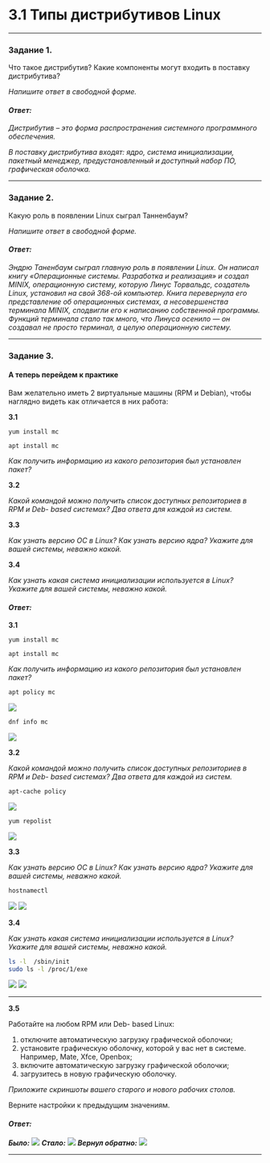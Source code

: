 # 3.1 Типы дистрибутивов Linux

---

### Задание 1.

Что такое дистрибутив? Какие компоненты могут входить в поставку дистрибутива?

*Напишите ответ в свободной форме.*

#### *Ответ:*
*Дистрибутив – это форма распространения системного программного обеспечения.*

*В поставку дистрибутива входят: ядро, система инициализации, пакетный менеджер, предустановленный и доступный набор ПО, графическая оболочка.*

---

### Задание 2.

Какую роль в появлении Linux сыграл Танненбаум?

*Напишите ответ в свободной форме.*

#### *Ответ:*
*Эндрю Таненбаум сыграл главную роль в появлении Linux. Он написал книгу «Операционные системы. Разработка и реализация» и создал MINIX, операционную систему, которую Линус Торвальдс, создатель Linux, установил на свой 368-ой компьютер. Книга перевернула его представление об операционных системах, а несовершенства терминала MINIX, сподвигли его к написанию собственной программы. Функций терминала стало так много, что Линуса осенило — он создавал не просто терминал, а целую операционную систему.*

---

### Задание 3.

#### А теперь перейдем к практике

Вам желательно иметь 2 виртуальные машины (RPM и Debian), чтобы наглядно видеть как отличается в них работа:

**3.1**

`yum install mc`

`apt install mc`

*Как получить информацию из какого репозитория был установлен пакет?*

**3.2**

*Какой командой можно получить список доступных репозиториев в RPM и Deb- based системах? Два ответа для каждой из систем.*

**3.3**

*Как узнать версию ОС в Linux? Как узнать версию ядра? Укажите для вашей системы, неважно какой.*

**3.4**

*Как узнать какая система инициализации используется в Linux? Укажите для вашей системы, неважно какой.*

#### *Ответ:*

**3.1**

`yum install mc`

`apt install mc`

*Как получить информацию из какого репозитория был установлен пакет?*
```Bash
apt policy mc
```
![](https://github.com/tverdyakov/portfolio-tverdyakov/blob/main/Experience%2C%20skills%20and%20abilities/Netology/03.%20Администрирование%20операционной%20системы%20Linux/01.%20Типы%20дистрибутивов/03.1.png)
```Bash
dnf info mc
```
![](https://github.com/tverdyakov/portfolio-tverdyakov/blob/main/Experience%2C%20skills%20and%20abilities/Netology/03.%20Администрирование%20операционной%20системы%20Linux/01.%20Типы%20дистрибутивов/03.2.png)

**3.2**

*Какой командой можно получить список доступных репозиториев в RPM и Deb- based системах? Два ответа для каждой из систем.*
```Bash
apt-cache policy
```
![](https://github.com/tverdyakov/portfolio-tverdyakov/blob/main/Experience%2C%20skills%20and%20abilities/Netology/03.%20Администрирование%20операционной%20системы%20Linux/01.%20Типы%20дистрибутивов/03.3.png)
```Bash
yum repolist
```
![](https://github.com/tverdyakov/portfolio-tverdyakov/blob/main/Experience%2C%20skills%20and%20abilities/Netology/03.%20Администрирование%20операционной%20системы%20Linux/01.%20Типы%20дистрибутивов/03.4.png)

**3.3**

*Как узнать версию ОС в Linux? Как узнать версию ядра? Укажите для вашей системы, неважно какой.*
```Bash
hostnamectl
```
![](https://github.com/tverdyakov/portfolio-tverdyakov/blob/main/Experience%2C%20skills%20and%20abilities/Netology/03.%20Администрирование%20операционной%20системы%20Linux/01.%20Типы%20дистрибутивов/03.5.png)
![](https://github.com/tverdyakov/portfolio-tverdyakov/blob/main/Experience%2C%20skills%20and%20abilities/Netology/03.%20Администрирование%20операционной%20системы%20Linux/01.%20Типы%20дистрибутивов/03.6.png)

**3.4**

*Как узнать какая система инициализации используется в Linux? Укажите для вашей системы, неважно какой.*
```Bash
ls -l  /sbin/init
sudo ls -l /proc/1/exe
```
![](https://github.com/tverdyakov/portfolio-tverdyakov/blob/main/Experience%2C%20skills%20and%20abilities/Netology/03.%20Администрирование%20операционной%20системы%20Linux/01.%20Типы%20дистрибутивов/03.7.png)
![](https://github.com/tverdyakov/portfolio-tverdyakov/blob/main/Experience%2C%20skills%20and%20abilities/Netology/03.%20Администрирование%20операционной%20системы%20Linux/01.%20Типы%20дистрибутивов/03.8.png)

---

**3.5**

Работайте на любом RPM или Deb- based Linux:

1) отключите автоматическую загрузку графической оболочки;
2) установите графическую оболочку, которой у вас нет в системе. Например, Mate, Xfce, Openbox;
3) включите автоматическую загрузку графической оболочки;
4) загрузитесь в новую графическую оболочку.

*Приложите скриншоты вашего старого и нового рабочих столов.*

Верните настройки к предыдущим значениям.

#### *Ответ:*

***Было:***
![](https://github.com/tverdyakov/portfolio-tverdyakov/blob/main/Experience%2C%20skills%20and%20abilities/Netology/03.%20Администрирование%20операционной%20системы%20Linux/01.%20Типы%20дистрибутивов/03.9.png)
***Стало:***
![](https://github.com/tverdyakov/portfolio-tverdyakov/blob/main/Experience%2C%20skills%20and%20abilities/Netology/03.%20Администрирование%20операционной%20системы%20Linux/01.%20Типы%20дистрибутивов/03.10.png)
***Вернул обратно:***
![](https://github.com/tverdyakov/portfolio-tverdyakov/blob/main/Experience%2C%20skills%20and%20abilities/Netology/03.%20Администрирование%20операционной%20системы%20Linux/01.%20Типы%20дистрибутивов/03.11.png)

---
